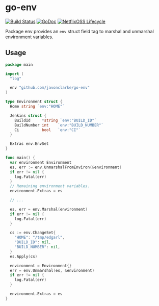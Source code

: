 # go-env

[![Build Status](https://travis-ci.org/Netflix/go-env.svg?branch=master)](https://travis-ci.org/Netflix/go-env)
[![GoDoc](https://godoc.org/github.com/Netflix/go-env?status.svg)](https://godoc.org/github.com/Netflix/go-env)
[![NetflixOSS Lifecycle](https://img.shields.io/osslifecycle/Netflix/go-expect.svg)]()


Package env provides an `env` struct field tag to marshal and unmarshal environment variables.

## Usage

```go
package main

import (
  "log"

  env "github.com/javonclarke/go-env"
)

type Environment struct {
  Home string `env:"HOME"`

  Jenkins struct {
    BuildId     *string `env:"BUILD_ID"`
    BuildNumber int    `env:"BUILD_NUMBER"`
    Ci          bool   `env:"CI"`
  }

  Extras env.EnvSet
}

func main() {
  var environment Environment
  es, err := env.UnmarshalFromEnviron(&environment)
  if err != nil {
    log.Fatal(err)
  }
  // Remaining environment variables.
  environment.Extras = es

  // ...

  es, err = env.Marshal(environment)
  if err != nil {
    log.Fatal(err)
  }

  cs := env.ChangeSet{
    "HOME": "/tmp/edgarl",
    "BUILD_ID": nil,
    "BUILD_NUMBER": nil,
  }
  es.Apply(cs)

  environment = Environment{}
  err = env.Unmarshal(es, &environment)
  if err != nil {
    log.Fatal(err)
  }

  environment.Extras = es
}
```
